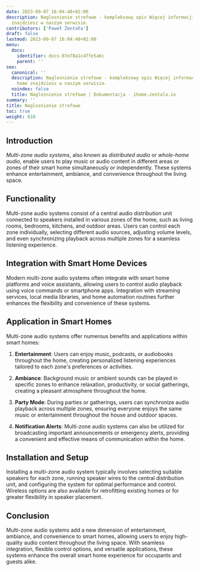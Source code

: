 ```yaml
---
date: 2023-09-07 16:04:48+02:00
description: Naglosnienie strefowe - kompleksowy opis Więcej informacji na smart home
  znajdziesz w naszym serwisie.
contributors: ['Paweł Żentała']
draft: false
lastmod: 2023-09-07 16:04:48+02:00
menu:
  docs:
    identifier: docs-07e78a1c4ffe5a6c
    parent: ''
seo:
  canonical: ''
  description: Naglosnienie strefowe - kompleksowy opis Więcej informacji na smart
    home znajdziesz w naszym serwisie.
  noindex: false
  title: Naglosnienie strefowe | Dokumentacja - ihome.zentala.io
summary: ''
title: Naglosnienie strefowe
toc: true
weight: 810
---
```



## Introduction

*Multi-zone audio systems*, also known as *distributed audio* or *whole-home audio*, enable users to play music or audio content in different areas or zones of their smart home simultaneously or independently. These systems enhance entertainment, ambiance, and convenience throughout the living space.

## Functionality

Multi-zone audio systems consist of a central audio distribution unit connected to speakers installed in various zones of the home, such as living rooms, bedrooms, kitchens, and outdoor areas. Users can control each zone individually, selecting different audio sources, adjusting volume levels, and even synchronizing playback across multiple zones for a seamless listening experience.

## Integration with Smart Home Devices

Modern multi-zone audio systems often integrate with smart home platforms and voice assistants, allowing users to control audio playback using voice commands or smartphone apps. Integration with streaming services, local media libraries, and home automation routines further enhances the flexibility and convenience of these systems.

## Application in Smart Homes

Multi-zone audio systems offer numerous benefits and applications within smart homes:

1.  **Entertainment**: Users can enjoy music, podcasts, or audiobooks throughout the home, creating personalized listening experiences tailored to each zone's preferences or activities.

2.  **Ambiance**: Background music or ambient sounds can be played in specific zones to enhance relaxation, productivity, or social gatherings, creating a pleasant atmosphere throughout the home.

3.  **Party Mode**: During parties or gatherings, users can synchronize audio playback across multiple zones, ensuring everyone enjoys the same music or entertainment throughout the house and outdoor spaces.

4.  **Notification Alerts**: Multi-zone audio systems can also be utilized for broadcasting important announcements or emergency alerts, providing a convenient and effective means of communication within the home.


## Installation and Setup

Installing a multi-zone audio system typically involves selecting suitable speakers for each zone, running speaker wires to the central distribution unit, and configuring the system for optimal performance and control. Wireless options are also available for retrofitting existing homes or for greater flexibility in speaker placement.

## Conclusion

Multi-zone audio systems add a new dimension of entertainment, ambiance, and convenience to smart homes, allowing users to enjoy high-quality audio content throughout the living space. With seamless integration, flexible control options, and versatile applications, these systems enhance the overall smart home experience for occupants and guests alike.

